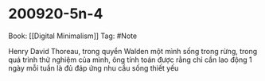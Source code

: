 # 200920-5n-4

Book: [[Digital Minimalism]]
Tag: #Note

Henry David Thoreau, trong quyển Walden một mình sống trong rừng, trong quá trình thử nghiệm của mình, ông tính toán được rằng chỉ cần lao động 1 ngày mỗi tuần là đủ đáp ứng nhu cầu sống thiết yếu